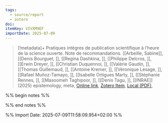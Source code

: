 ```yaml
---
tags:
  - source/report
  - zotero
doi: 
itemKey: VIVXM9EF
importDate: 2025-07-09
---
```

>[!metadata]+
> Pratiques intègres de publication scientifique à l’heure de la science ouverte. Note de recommandations.
> [[Arbeille, Sabine]], [[Denis Bourguet, ]], [[Regina Dashkina, ]], [[Philippe Delcros, ]], [[Erwin Dreyer, ]], [[Christian Duquennoi, ]], [[Valérie Gaudin, ]], [[Thomas Guillemaud, ]], [[Antoine Kremer, ]], [[Véronique Lesage, ]], [[Rafael Muñoz-Tamayo, ]], [[Isabelle Ortigues Marty, ]], [[Stéphanie Rennes, ]], [[Masoomeh Taghipoor, ]], [[Denis Tagu, ]], 
> [[INRAE]] (2025)
> epistemology, meta, 
> [Online link](https://hal.inrae.fr/hal-04964196), [Zotero Item](zotero://select/library/items/VIVXM9EF), [Local (PDF)](file://C:/Users/aburg/Documents/references/zotero/storage/JD24L5CS/Arbeille2025_Pratiquesintegres.pdf), 

%% begin notes %%

%% end notes %%

%% Import Date: 2025-07-09T11:58:09.954+02:00 %%
